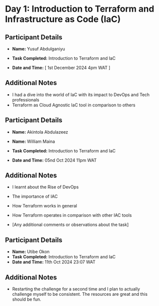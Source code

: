 # Day 1: Introduction to Terraform and Infrastructure as Code (IaC)

## Participant Details

- **Name:** Yusuf Abdulganiyu

- **Task Completed:** Introduction to Terraform and IaC
- **Date and Time:** [ 1st December 2024 4pm WAT ]


## Additional Notes

- I had a dive into the world of IaC with its impact to DevOps and Tech professionals 
- Terraform as Cloud Agnostic IaC tool in comparison to others


## Participant Details

- **Name:** Akintola Abdulazeez


- **Name:** William Maina

- **Task Completed:** Introduction to Terraform and IaC
- **Date and Time:** 05nd Oct 2024 11pm WAT


## Additional Notes

- I learnt about the Rise of DevOps 
- The importance of IAC
- How Terraform works in general
- How Terraform operates in comparison with other IAC tools

- [Any additional comments or observations about the task]

## Participant Details
- **Name:** Utibe Okon
- **Task Completed:** Introduction to Terraform and IaC
- **Date and Time:** 11th Oct 2024 23:07 WAT

## Additional Notes
- Restarting the challenge for a second time and I plan to actually challenge myself to be consistent. The resources are great and this should be fun.

